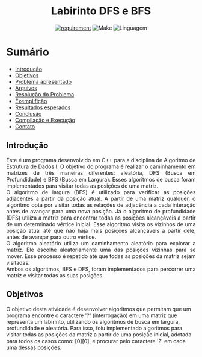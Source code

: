 <h1 align="center" font-size="200em"><b>Labirinto DFS e BFS</b></h1>

<div align = "center" >
<!-- imagem -->

[![requirement](https://img.shields.io/badge/IDE-Visual%20Studio%20Code-informational)](https://code.visualstudio.com/docs/?dv=linux64_deb)
![Make](https://img.shields.io/badge/Compilacao-Make-orange)
![Linguagem](https://img.shields.io/badge/Linguagem-C%2B%2B-blue)
</div>

# Sumário
- [Introdução](#Introdução)
- [Objetivos](#Objetivos)
- [Problema apresentado](#Problema-apresentado)
- [Arquivos](#Arquivos)
- [Resolução do Problema](#Resolução-do-problema)
- [Exemplifição](#Exemplificação)
- [Resultados esperados](#Resultados-esperados)
- [Conclusão](#Conclusão)
- [Compilação e Execução](#Compilação-e-Execução)
- [Contato](#Contato)

## Introdução
<p align="justify">
Este é um programa desenvolvido em C++ para a disciplina de Algoritmo de Estrutura de Dados I. O objetivo do programa é realizar o caminhamento em matrizes de três maneiras diferentes: aleatória, DFS (Busca em Profundidade) e BFS (Busca em Largura). Esses algoritmos de busca foram implementados para visitar todas as posições de uma matriz. <br>
O algoritmo de largura (BFS) é utilizado para verificar as posições adjacentes a partir da posição atual. A partir de uma matriz qualquer, o algoritmo opta por visitar todas as relações de adjacência a cada interação antes de avançar para uma nova posição.
Já o algoritmo de profundidade (DFS) utiliza a matriz para encontrar todas as posições alcançáveis a partir de um determinado vértice inicial. Esse algoritmo visita os vizinhos de uma posição atual até que não haja mais posições alcançáveis a partir dele, antes de avançar para outro vértice.<br> O algoritmo aleatório utiliza um caminhamento aleatório para explorar a matriz. Ele escolhe aleatoriamente uma das posições vizinhas para se mover. Esse processo é repetido até que todas as posições da matriz sejam visitadas. <br>
Ambos os algoritmos, BFS e DFS, foram implementados para percorrer uma matriz e visitar todas as suas posições.
</p>

## Objetivos

O objetivo desta atividade é desenvolver algoritmos que permitam que um programa encontre o caractere '?' (interrogação) em uma matriz que representa um labirinto, utilizando os algoritmos de busca em largura, profundidade e aleatória. Para isso, foiu implementado algoritmos para visitar todas as posições da matriz a partir de uma posição inicial, adotada para todos os casos como: [0][0], e procurar pelo caractere '?' em cada uma dessas posições.























<!-- O algoritmo BFS utiliza uma fila (queue) para armazenar os elementos a serem visitados. O algoritmo começa com um elemento inicial e o adiciona à fila. Em seguida, o algoritmo retira o primeiro elemento da fila e visita todos os seus vizinhos (elementos conectados a ele), adicionando-os à fila. O processo continua até que não haja mais elementos na fila para visitar. -->
